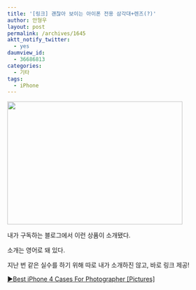 ```yaml
---
title: '[링크] 괜찮아 보이는 아이폰 전용 삼각대+렌즈(?)'
author: 안형우
layout: post
permalink: /archives/1645
aktt_notify_twitter:
  - yes
daumview_id:
  - 36686813
categories:
  - 기타
tags:
  - iPhone
---
```

<img class="aligncenter" src="http://4.bp.blogspot.com/-Cq2wGLCTQSQ/Tj_r-OvSaOI/AAAAAAAABi4/8p9tu9rI55I/s400/iPhone4Prices.png" alt="" width="400" height="281" />

내가 구독하는 블로그에서 이런 상품이 소개됐다.

소개는 영어로 돼 있다.

지난 번 같은 실수를 하기 위해 따로 내가 소개하진 않고, 바로 링크 제공!

[▶Best iPhone 4 Cases For Photographer [Pictures]][1]

 [1]: http://www.ultrasn0w.ca/2011/08/best-iphone-4-cases-for-photographer.html